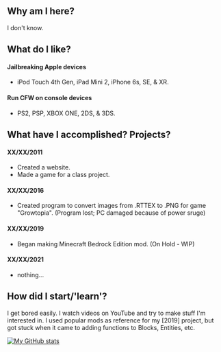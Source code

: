 ## Why am I here?

I don't know.

## What do I like?

#### Jailbreaking Apple devices
- iPod Touch 4th Gen, iPad Mini 2, iPhone 6s, SE, & XR.          

#### Run CFW on console devices
-  PS2, PSP, XBOX ONE, 2DS, & 3DS. 

## What have I accomplished? Projects?

#### XX/XX/2011
- Created a website.         
- Made a game for a class project.
                  
#### XX/XX/2016
- Created program to convert images from .RTTEX to .PNG for game "Growtopia". (Program lost; PC damaged because of power sruge)

#### XX/XX/2019
- Began making Minecraft Bedrock Edition mod. (On Hold - WIP)

#### XX/XX/2021
- nothing...

## How did I start/'learn'?

I get bored easily. I watch videos on YouTube and try to make stuff I'm interested in. I used popular mods as reference for my [2019] project, but got stuck when it came to adding functions to Blocks, Entities, etc. 

[![My GitHub stats](https://github-readme-stats.vercel.app/api?username=ispoof&count_private=true&theme=dark&show_icons=true&border_radius=10&include_all_commits=true)](https://github.com/anuraghazra/github-readme-stats)

